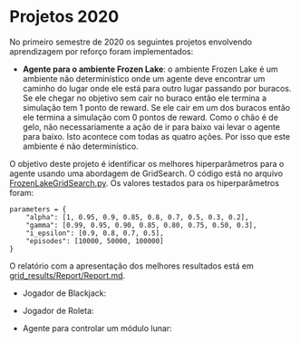 # Projetos 2020

No primeiro semestre de 2020 os seguintes projetos envolvendo aprendizagem por reforço foram implementados: 

* **Agente para o ambiente Frozen Lake**: o ambiente Frozen Lake é um ambiente não determinístico onde um agente deve encontrar um caminho do lugar onde ele está para outro lugar passando por buracos. Se ele chegar no objetivo sem cair no buraco então ele termina a simulação tem 1 ponto de reward. Se ele cair em um dos buracos então ele termina a simulação com 0 pontos de reward. Como o chão é de gelo, não necessariamente a ação de ir para baixo vai levar o agente para baixo. Isto acontece com todas as quatro ações. Por isso que este ambiente é não determinístico. 

O objetivo deste projeto é identificar os melhores hiperparâmetros para o agente usando uma abordagem de GridSearch. O código está no arquivo [FrozenLakeGridSearch.py](FrozenLakeGridSearch.py). Os valores testados para os hiperparâmetros foram: 

`````
parameters = {
    "alpha": [1, 0.95, 0.9, 0.85, 0.8, 0.7, 0.5, 0.3, 0.2],
    "gamma": [0.99, 0.95, 0.90, 0.85, 0.80, 0.75, 0.50, 0.3],
    "i_epsilon": [0.9, 0.8, 0.7, 0.5],
    "episodes": [10000, 50000, 100000]
}
`````
O relatório com a apresentação dos melhores resultados está em [grid_results/Report/Report.md](grid_results/Report/Report.md). 

* Jogador de Blackjack:  

* Jogador de Roleta: 

* Agente para controlar um módulo lunar: 